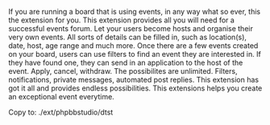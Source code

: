 
If you are running a board that is using events, in any way what so ever, this the extension for you. This extension provides all you will need for a successful events forum. Let your users become hosts and organise their very own events. All sorts of details can be filled in, such as location(s), date, host, age range and much more. Once there are a few events created on your board, users can use filters to find an event they are interested in. If they have found one, they can send in an application to the host of the event. Apply, cancel, withdraw. The possibilites are unlimited. Filters, notifications, private messages, automated post replies. This extension has got it all and provides endless possibilities. This extensions helps you create an exceptional event everytime.

Copy to: ./ext/phpbbstudio/dtst

